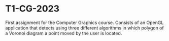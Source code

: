 # T1-CG-2023
First assignment for the Computer Graphics course. Consists of an OpenGL application that detects using three different algorithms in which polygon of a Voronoi diagram a point moved by the user is located.
